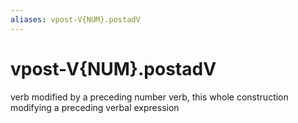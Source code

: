 ```yaml
---
aliases: vpost-V{NUM}.postadV
---
```

# vpost-V{NUM}.postadV

verb modified by a preceding number verb, this whole construction modifying a preceding verbal expression